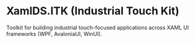 # XamlDS.ITK (Industrial Touch Kit)

Toolkit for building industrial touch-focused applications across XAML UI frameworks (WPF, AvaloniaUI, WinUI).
